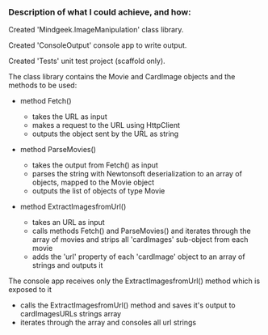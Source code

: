 ### Description of what I could achieve, and how:

Created 'Mindgeek.ImageManipulation' class library.

Created 'ConsoleOutput' console app to write output.

Created 'Tests' unit test project (scaffold only).

The class library contains the Movie and CardImage objects and the methods to be used:

  - method Fetch()
      - takes the URL as input
      - makes a request to the URL using HttpClient
      - outputs the object sent by the URL as string
      
  - method ParseMovies()
      - takes the output from Fetch() as input
      - parses the string with Newtonsoft deserialization to an array of objects, mapped to the Movie object
      - outputs the list of objects of type Movie
    
  - method ExtractImagesfromUrl()
      - takes an URL as input
      - calls methods Fetch() and ParseMovies() and iterates through the array of movies and strips all 'cardImages'
        sub-object from each movie
      - adds the 'url' property of each 'cardImage' object to an array of strings and outputs it
      
  
The console app receives only the ExtractImagesfromUrl() method which is exposed to it
  - calls the ExtractImagesfromUrl() method and saves it's output to cardImagesURLs strings array
  - iterates through the array and consoles all url strings

      
      
  
